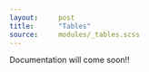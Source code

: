 ```yaml
---
layout:     post
title:      "Tables"
source:     modules/_tables.scss
---
```



<p class="lead">Documentation will come soon!!</p>
